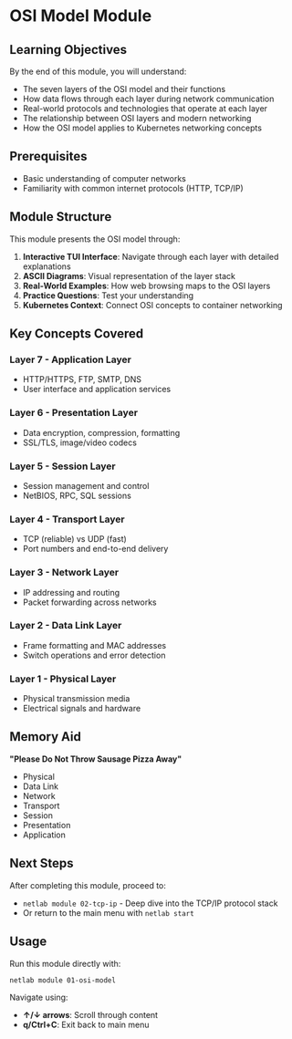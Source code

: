 # OSI Model Module

## Learning Objectives

By the end of this module, you will understand:

- The seven layers of the OSI model and their functions
- How data flows through each layer during network communication
- Real-world protocols and technologies that operate at each layer
- The relationship between OSI layers and modern networking
- How the OSI model applies to Kubernetes networking concepts

## Prerequisites

- Basic understanding of computer networks
- Familiarity with common internet protocols (HTTP, TCP/IP)

## Module Structure

This module presents the OSI model through:

1. **Interactive TUI Interface**: Navigate through each layer with detailed explanations
2. **ASCII Diagrams**: Visual representation of the layer stack
3. **Real-World Examples**: How web browsing maps to the OSI layers
4. **Practice Questions**: Test your understanding
5. **Kubernetes Context**: Connect OSI concepts to container networking

## Key Concepts Covered

### Layer 7 - Application Layer
- HTTP/HTTPS, FTP, SMTP, DNS
- User interface and application services

### Layer 6 - Presentation Layer  
- Data encryption, compression, formatting
- SSL/TLS, image/video codecs

### Layer 5 - Session Layer
- Session management and control
- NetBIOS, RPC, SQL sessions

### Layer 4 - Transport Layer
- TCP (reliable) vs UDP (fast)
- Port numbers and end-to-end delivery

### Layer 3 - Network Layer
- IP addressing and routing
- Packet forwarding across networks

### Layer 2 - Data Link Layer
- Frame formatting and MAC addresses
- Switch operations and error detection

### Layer 1 - Physical Layer
- Physical transmission media
- Electrical signals and hardware

## Memory Aid

**"Please Do Not Throw Sausage Pizza Away"**
- Physical
- Data Link
- Network
- Transport
- Session
- Presentation
- Application

## Next Steps

After completing this module, proceed to:
- `netlab module 02-tcp-ip` - Deep dive into the TCP/IP protocol stack
- Or return to the main menu with `netlab start`

## Usage

Run this module directly with:
```bash
netlab module 01-osi-model
```

Navigate using:
- **↑/↓ arrows**: Scroll through content
- **q/Ctrl+C**: Exit back to main menu 